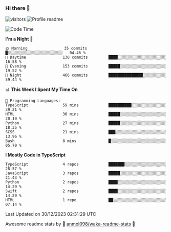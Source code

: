 ### Hi there 👋  
![visitors](https://visitor-badge.laobi.icu/badge?page_id=leverglowh) ![Profile readme](https://github.com/leverglowh/leverglowh/workflows/Profile%20readme/badge.svg?branch=master)

<!--START_SECTION:waka-->
![Code Time](http://img.shields.io/badge/Code%20Time-2%2C550%20hrs%2043%20mins-blue)

**I'm a Night 🦉** 

```text
🌞 Morning                35 commits          █░░░░░░░░░░░░░░░░░░░░░░░░   04.46 % 
🌆 Daytime                130 commits         ████░░░░░░░░░░░░░░░░░░░░░   16.58 % 
🌃 Evening                153 commits         █████░░░░░░░░░░░░░░░░░░░░   19.52 % 
🌙 Night                  466 commits         ███████████████░░░░░░░░░░   59.44 % 
```


📊 **This Week I Spent My Time On** 

```text
💬 Programming Languages: 
TypeScript               59 mins             ██████████░░░░░░░░░░░░░░░   39.21 % 
HTML                     30 mins             █████░░░░░░░░░░░░░░░░░░░░   20.10 % 
Python                   27 mins             █████░░░░░░░░░░░░░░░░░░░░   18.35 % 
SCSS                     21 mins             ███░░░░░░░░░░░░░░░░░░░░░░   13.96 % 
Bash                     8 mins              █░░░░░░░░░░░░░░░░░░░░░░░░   05.70 % 
```

**I Mostly Code in TypeScript** 

```text
TypeScript               4 repos             ███████░░░░░░░░░░░░░░░░░░   28.57 % 
JavaScript               3 repos             █████░░░░░░░░░░░░░░░░░░░░   21.43 % 
Python                   2 repos             ████░░░░░░░░░░░░░░░░░░░░░   14.29 % 
Swift                    2 repos             ████░░░░░░░░░░░░░░░░░░░░░   14.29 % 
HTML                     1 repo              ██░░░░░░░░░░░░░░░░░░░░░░░   07.14 % 
```




 Last Updated on 30/12/2023 02:31:29 UTC
<!--END_SECTION:waka-->


Awesome readme stats by :star2: [anmol098/waka-readme-stats](https://github.com/anmol098/waka-readme-stats) :star2:
